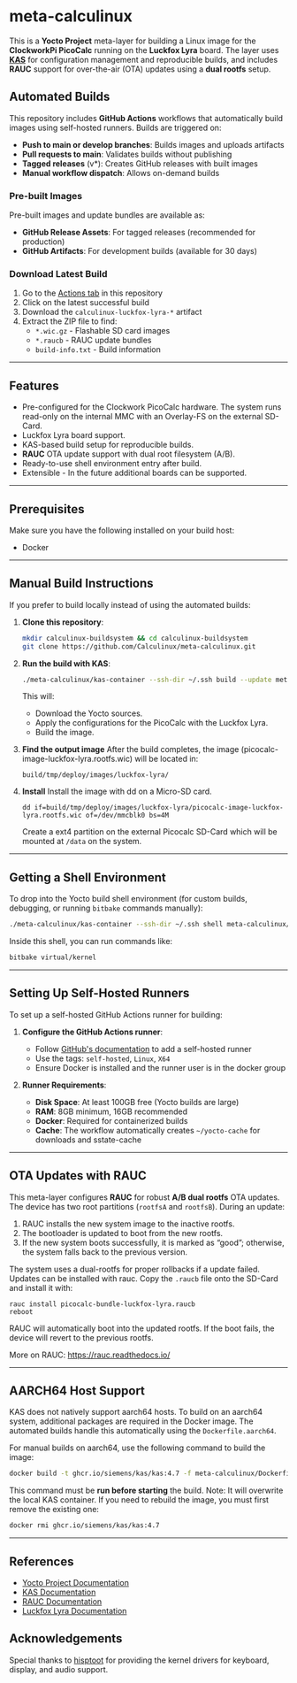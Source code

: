 # meta-calculinux

This is a **Yocto Project** meta-layer for building a Linux image for the **ClockworkPi PicoCalc** running on the **Luckfox Lyra** board.
The layer uses **[KAS](https://kas.readthedocs.io/)** for configuration management and reproducible builds, and includes **RAUC** support for over-the-air (OTA) updates using a **dual rootfs** setup.

## Automated Builds

This repository includes **GitHub Actions** workflows that automatically build images using self-hosted runners. Builds are triggered on:

- **Push to main or develop branches**: Builds images and uploads artifacts
- **Pull requests to main**: Validates builds without publishing
- **Tagged releases** (v*): Creates GitHub releases with built images
- **Manual workflow dispatch**: Allows on-demand builds

### Pre-built Images

Pre-built images and update bundles are available as:
- **GitHub Release Assets**: For tagged releases (recommended for production)
- **GitHub Artifacts**: For development builds (available for 30 days)

### Download Latest Build

1. Go to the [Actions tab](../../actions) in this repository
2. Click on the latest successful build
3. Download the `calculinux-luckfox-lyra-*` artifact
4. Extract the ZIP file to find:
   - `*.wic.gz` - Flashable SD card images
   - `*.raucb` - RAUC update bundles
   - `build-info.txt` - Build information

---

## Features
- Pre-configured for the Clockwork PicoCalc hardware. The system runs read-only on the internal MMC with an Overlay-FS on the external SD-Card.
- Luckfox Lyra board support.
- KAS-based build setup for reproducible builds.
- **RAUC** OTA update support with dual root filesystem (A/B).
- Ready-to-use shell environment entry after build.
- Extensible - In the future additional boards can be supported.

---

## Prerequisites

Make sure you have the following installed on your build host:

- Docker

---

## Manual Build Instructions

If you prefer to build locally instead of using the automated builds:

1. **Clone this repository**:
   ```bash
   mkdir calculinux-buildsystem && cd calculinux-buildsystem
   git clone https://github.com/Calculinux/meta-calculinux.git
   ```

2. **Run the build with KAS**:
   ```bash
   ./meta-calculinux/kas-container --ssh-dir ~/.ssh build --update meta-calculinux/kas-luckfox-lyra-bundle.yaml
   ```

   This will:
   - Download the Yocto sources.
   - Apply the configurations for the PicoCalc with the Luckfox Lyra.
   - Build the image.

3. **Find the output image**
   After the build completes, the image (picocalc-image-luckfox-lyra.rootfs.wic) will be located in:
   ```
   build/tmp/deploy/images/luckfox-lyra/
   ```

4. **Install**
   Install the image with dd on a Micro-SD card.
   ```
   dd if=build/tmp/deploy/images/luckfox-lyra/picocalc-image-luckfox-lyra.rootfs.wic of=/dev/mmcblk0 bs=4M
   ```

   Create a ext4 partition on the external Picocalc SD-Card which will be mounted at `/data` on the system.

---

## Getting a Shell Environment

To drop into the Yocto build shell environment (for custom builds, debugging, or running `bitbake` commands manually):

```bash
./meta-calculinux/kas-container --ssh-dir ~/.ssh shell meta-calculinux/kas-luckfox-lyra-bundle.yaml
```

Inside this shell, you can run commands like:
```bash
bitbake virtual/kernel
```

---

## Setting Up Self-Hosted Runners

To set up a self-hosted GitHub Actions runner for building:

1. **Configure the GitHub Actions runner**:
   - Follow [GitHub's documentation](https://docs.github.com/en/actions/hosting-your-own-runners/adding-self-hosted-runners) to add a self-hosted runner
   - Use the tags: `self-hosted`, `Linux`, `X64`
   - Ensure Docker is installed and the runner user is in the docker group

2. **Runner Requirements**:
   - **Disk Space**: At least 100GB free (Yocto builds are large)
   - **RAM**: 8GB minimum, 16GB recommended
   - **Docker**: Required for containerized builds
   - **Cache**: The workflow automatically creates `~/yocto-cache` for downloads and sstate-cache

---

## OTA Updates with RAUC

This meta-layer configures **RAUC** for robust **A/B dual rootfs** OTA updates.
The device has two root partitions (`rootfsA` and `rootfsB`). During an update:
1. RAUC installs the new system image to the inactive rootfs.
2. The bootloader is updated to boot from the new rootfs.
3. If the new system boots successfully, it is marked as “good”; otherwise, the system falls back to the previous version.

The system uses a dual-rootfs for proper rollbacks if a update failed. Updates can be installed with rauc.
Copy the `.raucb` file onto the SD-Card and install it with:
```
rauc install picocalc-bundle-luckfox-lyra.raucb
reboot
```

RAUC will automatically boot into the updated rootfs. If the boot fails, the device will revert to the previous rootfs.

More on RAUC: https://rauc.readthedocs.io/

---

## AARCH64 Host Support

KAS does not natively support aarch64 hosts. To build on an aarch64 system, additional packages are required in the Docker image. The automated builds handle this automatically using the `Dockerfile.aarch64`.

For manual builds on aarch64, use the following command to build the image:

```bash
docker build -t ghcr.io/siemens/kas/kas:4.7 -f meta-calculinux/Dockerfile.aarch64 meta-calculinux
```

This command must be **run before starting** the build.
Note: It will overwrite the local KAS container. If you need to rebuild the image, you must first remove the existing one:

```bash
docker rmi ghcr.io/siemens/kas/kas:4.7
```

---

## References
- [Yocto Project Documentation](https://docs.yoctoproject.org/)
- [KAS Documentation](https://kas.readthedocs.io/)
- [RAUC Documentation](https://rauc.readthedocs.io/)
- [Luckfox Lyra Documentation](https://wiki.luckfox.com/Luckfox-Lyra/)


## Acknowledgements
Special thanks to [hisptoot](https://github.com/hisptoot/picocalc_luckfox_lyra/)
for providing the kernel drivers for keyboard, display, and audio support.
